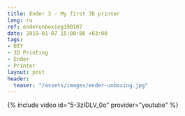 ```yaml
---
title: Ender 3 - My first 3D printer
lang: ru
ref: enderunboxing190107
date: 2019-01-07 15:00:00 +03:00
tags:
- DIY
- 3D Printing
- Ender
- Printer
layout: post
header:
  teaser: "/assets/images/ender-unboxing.jpg"
---
```


{% include video id="5-3zIDLV_0o" provider="youtube" %}
